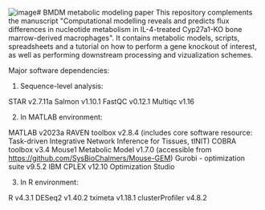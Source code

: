 ![image](https://github.com/univieCUBE/BMDMmodeling/assets/94118081/807b1caf-49ee-4bcd-a607-54b88b54c58b)# BMDM metabolic modeling paper
This repository complements the manuscript "Computational modelling reveals and predicts flux differences in nucleotide metabolism in IL-4-treated Cyp27a1-KO bone marrow-derived macrophages". It contains metabolic models, scripts, spreadsheets and a tutorial on how to perform a gene knockout of interest, as well as performing downstream processing and vizualization schemes. 

Major software dependencies:

1) Sequence-level analysis:

STAR v2.7.11a
Salmon v1.10.1
FastQC v0.12.1
Multiqc v1.16

2) In MATLAB environment:

MATLAB v2023a
RAVEN toolbox v2.8.4 (includes core software resource: Task-driven Integrative Network Inference for Tissues, tINIT)
COBRA toolbox v3.4
Mouse1 Metabolic Model v1.7.0 (accessible from https://github.com/SysBioChalmers/Mouse-GEM)
Gurobi - optimization suite v9.5.2
IBM CPLEX v12.10 Optimization Studio



3) In R environment:

R v4.3.1
DESeq2 v1.40.2
tximeta v1.18.1
clusterProfiler v4.8.2

 
